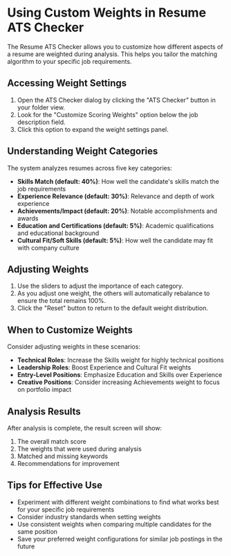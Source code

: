 # Using Custom Weights in Resume ATS Checker

The Resume ATS Checker allows you to customize how different aspects of a resume are weighted during analysis. This helps you tailor the matching algorithm to your specific job requirements.

## Accessing Weight Settings

1. Open the ATS Checker dialog by clicking the "ATS Checker" button in your folder view.
2. Look for the "Customize Scoring Weights" option below the job description field.
3. Click this option to expand the weight settings panel.

## Understanding Weight Categories

The system analyzes resumes across five key categories:

- **Skills Match (default: 40%)**: How well the candidate's skills match the job requirements
- **Experience Relevance (default: 30%)**: Relevance and depth of work experience
- **Achievements/Impact (default: 20%)**: Notable accomplishments and awards
- **Education and Certifications (default: 5%)**: Academic qualifications and educational background
- **Cultural Fit/Soft Skills (default: 5%)**: How well the candidate may fit with company culture

## Adjusting Weights

1. Use the sliders to adjust the importance of each category.
2. As you adjust one weight, the others will automatically rebalance to ensure the total remains 100%.
3. Click the "Reset" button to return to the default weight distribution.

## When to Customize Weights

Consider adjusting weights in these scenarios:

- **Technical Roles**: Increase the Skills weight for highly technical positions
- **Leadership Roles**: Boost Experience and Cultural Fit weights
- **Entry-Level Positions**: Emphasize Education and Skills over Experience
- **Creative Positions**: Consider increasing Achievements weight to focus on portfolio impact

## Analysis Results

After analysis is complete, the result screen will show:

1. The overall match score
2. The weights that were used during analysis
3. Matched and missing keywords
4. Recommendations for improvement

## Tips for Effective Use

- Experiment with different weight combinations to find what works best for your specific job requirements
- Consider industry standards when setting weights
- Use consistent weights when comparing multiple candidates for the same position
- Save your preferred weight configurations for similar job postings in the future 